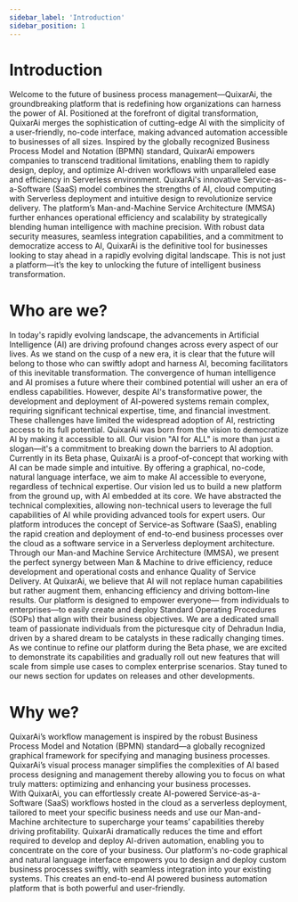 ```yaml
---
sidebar_label: 'Introduction'
sidebar_position: 1
---
```


# **Introduction**

Welcome to the future of business process management—QuixarAi, the groundbreaking platform 
that is redefining how organizations can harness the power of AI. Positioned at the forefront of 
digital transformation, QuixarAi merges the sophistication of cutting-edge AI with the simplicity of 
a user-friendly, no-code interface, making advanced automation accessible to businesses of all 
sizes. Inspired by the globally recognized Business Process Model and Notation (BPMN) standard, 
QuixarAi empowers companies to transcend traditional limitations, enabling them to rapidly 
design, deploy, and optimize AI-driven workflows with unparalleled ease and efficiency in 
Serverless environment. 
QuixarAi's innovative Service-as-a-Software (SaaS) model combines the strengths of AI, cloud 
computing with Serverless deployment and intuitive design to revolutionize service delivery. The 
platform’s Man-and-Machine Service Architecture (MMSA) further enhances operational 
efficiency and scalability by strategically blending human intelligence with machine precision. With 
robust data security measures, seamless integration capabilities, and a commitment to 
democratize access to AI, QuixarAi is the definitive tool for businesses looking to stay ahead in a 
rapidly evolving digital landscape. This is not just a platform—it’s the key to unlocking the future 
of intelligent business transformation.

# Who are we?
In today's rapidly evolving landscape, the advancements in Artificial Intelligence (AI) are driving 
profound changes across every aspect of our lives. As we stand on the cusp of a new era, it is clear that 
the future will belong to those who can swiftly adopt and harness AI, becoming facilitators of this 
inevitable transformation. The convergence of human intelligence and AI promises a future where 
their combined potential will usher an era of endless capabilities. 
However, despite AI's transformative power, the development and deployment of AI-powered systems 
remain complex, requiring significant technical expertise, time, and financial investment. These 
challenges have limited the widespread adoption of AI, restricting access to its full potential. 
QuixarAi was born from the vision to democratize AI by making it accessible to all. Our vision "AI for 
ALL" is more than just a slogan—it's a commitment to breaking down the barriers to AI adoption. 
Currently in its Beta phase, QuixarAi is a proof-of-concept that working with AI can be made simple 
and intuitive. By offering a graphical, no-code, natural language interface, we aim to make AI accessible 
to everyone, regardless of technical expertise. 
Our vision led us to build a new platform from the ground up, with AI embedded at its core. We have 
abstracted the technical complexities, allowing non-technical users to leverage the full capabilities of 
AI while providing advanced tools for expert users. Our platform introduces the concept of Service-as
Software (SaaS), enabling the rapid creation and deployment of end-to-end business processes over 
the cloud as a software service in a Serverless deployment architecture. Through our Man-and
Machine Service Architecture (MMSA), we present the perfect synergy between Man & Machine to 
drive efficiency, reduce development and operational costs and enhance Quality of Service Delivery. 
At QuixarAi, we believe that AI will not replace human capabilities but rather augment them, 
enhancing efficiency and driving bottom-line results. Our platform is designed to empower everyone—
 from individuals to enterprises—to easily create and deploy Standard Operating Procedures (SOPs) 
that align with their business objectives. 
We are a dedicated small team of passionate individuals from the picturesque city of Dehradun India, 
driven by a shared dream to be catalysts in these radically changing times. As we continue to refine 
our platform during the Beta phase, we are excited to demonstrate its capabilities and gradually roll 
out new features that will scale from simple use cases to complex enterprise scenarios. Stay tuned to 
our news section for updates on releases and other developments.

# Why we? 

QuixarAi’s workflow management is inspired by the robust Business Process Model and Notation 
(BPMN) standard—a globally recognized graphical framework for specifying and managing business 
processes. QuixarAi’s visual process manager simplifies the complexities of AI based process designing 
and management thereby allowing you to focus on what truly matters: optimizing and enhancing your 
business processes.  
With QuixarAi, you can effortlessly create AI-powered Service-as-a-Software (SaaS) workflows hosted 
in the cloud as a serverless deployment, tailored to meet your specific business needs and use our 
Man-and-Machine architecture to supercharge your teams’ capabilities thereby driving profitability. 
QuixarAi dramatically reduces the time and effort required to develop and deploy AI-driven 
automation, enabling you to concentrate on the core of your business. Our platform's no-code 
graphical and natural language interface empowers you to design and deploy custom business 
processes swiftly, with seamless integration into your existing systems. This creates an end-to-end AI
powered business automation platform that is both powerful and user-friendly. 